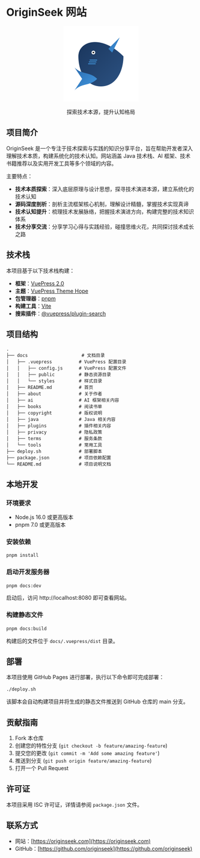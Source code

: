 # OriginSeek 网站

<p align="center">
  <img src="./docs/.vuepress/public/logo.svg" alt="OriginSeek Logo" width="200" height="200">
</p>

<p align="center">
  探索技术本源，提升认知格局
</p>

## 项目简介

OriginSeek 是一个专注于技术探索与实践的知识分享平台，旨在帮助开发者深入理解技术本质，构建系统化的技术认知。网站涵盖 Java 技术栈、AI 框架、技术书籍推荐以及实用开发工具等多个领域的内容。

主要特点：

- **技术本质探索**：深入底层原理与设计思想，探寻技术演进本源，建立系统化的技术认知
- **源码深度剖析**：剖析主流框架核心机制，理解设计精髓，掌握技术实现真谛
- **技术认知提升**：梳理技术发展脉络，把握技术演进方向，构建完整的技术知识体系
- **技术分享交流**：分享学习心得与实践经验，碰撞思维火花，共同探讨技术成长之路

## 技术栈

本项目基于以下技术栈构建：

- **框架**：[VuePress 2.0](https://v2.vuepress.vuejs.org/zh/)
- **主题**：[VuePress Theme Hope](https://theme-hope.vuejs.press/zh/)
- **包管理器**：[pnpm](https://pnpm.io/zh/)
- **构建工具**：[Vite](https://vitejs.dev/)
- **搜索插件**：[@vuepress/plugin-search](https://v2.vuepress.vuejs.org/zh/reference/plugin/search.html)

## 项目结构

```
.
├── docs                    # 文档目录
│   ├── .vuepress          # VuePress 配置目录
│   │   ├── config.js      # VuePress 配置文件
│   │   ├── public         # 静态资源目录
│   │   └── styles         # 样式目录
│   ├── README.md          # 首页
│   ├── about              # 关于作者
│   ├── ai                 # AI 框架相关内容
│   ├── books              # 阅读书单
│   ├── copyright          # 版权说明
│   ├── java               # Java 相关内容
│   ├── plugins            # 插件相关内容
│   ├── privacy            # 隐私政策
│   ├── terms              # 服务条款
│   └── tools              # 常用工具
├── deploy.sh              # 部署脚本
├── package.json           # 项目依赖配置
└── README.md              # 项目说明文档
```

## 本地开发

### 环境要求

- Node.js 16.0 或更高版本
- pnpm 7.0 或更高版本

### 安装依赖

```bash
pnpm install
```

### 启动开发服务器

```bash
pnpm docs:dev
```

启动后，访问 http://localhost:8080 即可查看网站。

### 构建静态文件

```bash
pnpm docs:build
```

构建后的文件位于 `docs/.vuepress/dist` 目录。

## 部署

本项目使用 GitHub Pages 进行部署，执行以下命令即可完成部署：

```bash
./deploy.sh
```

该脚本会自动构建项目并将生成的静态文件推送到 GitHub 仓库的 main 分支。

## 贡献指南

1. Fork 本仓库
2. 创建您的特性分支 (`git checkout -b feature/amazing-feature`)
3. 提交您的更改 (`git commit -m 'Add some amazing feature'`)
4. 推送到分支 (`git push origin feature/amazing-feature`)
5. 打开一个 Pull Request

## 许可证

本项目采用 ISC 许可证，详情请参阅 `package.json` 文件。

## 联系方式

- 网站：[https://originseek.com](https://originseek.com)
- GitHub：[https://github.com/originseek](https://github.com/originseek)